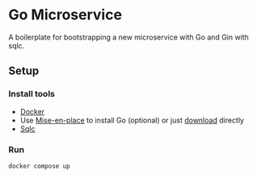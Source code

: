 # Go Microservice

A boilerplate for bootstrapping a new microservice with Go and Gin with sqlc.

## Setup

### Install tools

- [Docker](https://www.docker.com/products/docker-desktop)
- Use [Mise-en-place](https://mise.jdx.dev/getting-started.html) to install Go (optional) or just 
   [download](https://golang.org/) directly
- [Sqlc](https://github.com/kyleconroy/sqlc#installation)

### Run

`docker compose up`
